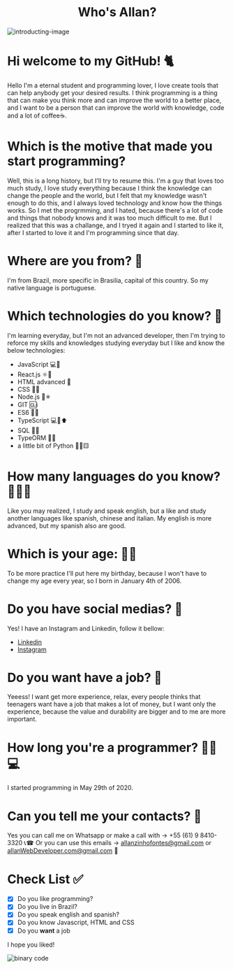 <h1 
align="center"
>
 Who's Allan?
</h1>

<img src = "https://kinsta.com/pt/wp-content/uploads/sites/3/2020/04/ferramentas-de-revisao-de-codigo-1024x512.png" alt = "introducting-image">

# Hi welcome to my GitHub! 🐈

Hello I'm a eternal student and programming lover, I love create tools that can help anybody get your desired results. 
I think programming is a thing that can make you think more and can improve the world to a better place, 
and I want to be a person that can improve the world with knowledge, code and a lot of coffee☕.

# Which is the motive that made you start programming? 
Well, this is a long history, but I'll try to resume this. I'm a guy that loves too much study, I love study everything because I think the knowledge can change the people
and the world, but I felt that my knowledge wasn't enough to do this, and I always loved technology and know how the things works. So I met the progrmming, and I hated, because
there's a lot of code and things that nobody knows and it was too much difficult to me. But I realized that this was a challange, and I tryed it again and I started to like it,
after I started to love it and I'm programming since that day.

# Where are you from? 🚩
I'm from Brazil, more specific in Brasilia, capital of this country. So my native language is portuguese.

# Which technologies do you know? 🤖
I'm learning everyday, but I'm not an advanced developer, then I'm trying to reforce my skills and knowledges studying everyday but I like and
know the below technologies:
 - JavaScript 💻💛
 - React.js ⚛💙
 - HTML advanced 🧡
 - CSS 💄📘
 - Node.js 📗✳
 - GIT 🆑ℹ
 - ES6 🧡📙
 - TypeScript 💻💙⬆
 - SQL 🐘🧠
 - TypeORM 📘🐘
 - a little bit of Python 🐍📘🟨

# How many languages do you know? 👅&#127463;&#127479;
Like you may realized, I study and speak english, but a like and study another languages like spanish, chinese and italian.
My english is more advanced, but my spanish also are good.

# Which is your age: 👶🍼
To be more practice I'll put here my birthday, because I won't have to change my age every year, so I born in January 4th of 2006.

# Do you have social medias? 📲
Yes! I have an Instagram and Linkedin, follow it bellow:
  - [Linkedin](https://www.linkedin.com/in/allan-julie-b535811b4)
  - [Instagram](https://www.instagram.com/allan120699/)

# Do you want have a job? 💼
Yeeess! I want get more experience, relax, every people thinks that teenagers want have a job that makes a lot of money, but I want only the experience, because
the value and durability are bigger and to me are more important.

# How long you're a programmer? 👨‍💻💻
I started programming in May 29th of 2020.

# Can you tell me your contacts? 🧑
Yes you can call me on Whatsapp or make a call with → +55 (61) 9 8410-3320 📞☎
Or you can use this emails → allanzinhofontes@gmail.com or allanWebDeveloper.com@gmail.com 📧

# Check List ✅
- [x] Do you like programming?
- [x] Do you live in Brazil?
- [x] Do you speak english and spanish?
- [x] Do you know Javascript, HTML and CSS
- [x] Do you **want** a job
 
I hope you liked!

<img src = "https://2.bp.blogspot.com/-zo_2MFbLQgs/WQpalXw1SaI/AAAAAAAAPDw/JqaPRNGKChwDS7oqd5PSdhp09NBD5u7OwCLcB/s1600/1.gif" alt = "binary code" >
